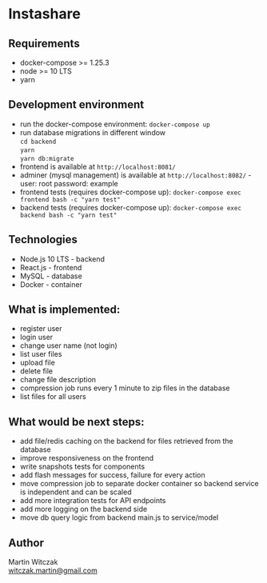 # Instashare

## Requirements
- docker-compose >= 1.25.3
- node >= 10 LTS
- yarn 

## Development environment
- run the docker-compose environment: `docker-compose up`
- run database migrations in different window  
`cd backend`  
`yarn`  
`yarn db:migrate`
- frontend is available at `http://localhost:8081/`
- adminer (mysql management) is available at `http://localhost:8082/` - user: root password: example
- frontend tests (requires docker-compose up): `docker-compose exec frontend bash -c "yarn test"`
- backend tests (requires docker-compose up): `docker-compose exec backend bash -c "yarn test"`

## Technologies
- Node.js 10 LTS - backend
- React.js - frontend
- MySQL - database
- Docker - container

## What is implemented:
- register user
- login user
- change user name (not login)
- list user files
- upload file
- delete file
- change file description
- compression job runs every 1 minute to zip files in the database
- list files for all users

## What would be next steps:
- add file/redis caching on the backend for files retrieved from the database
- improve responsiveness on the frontend
- write snapshots tests for components
- add flash messages for success, failure for every action
- move compression job to separate docker container so backend service is independent and can be scaled
- add more integration tests for API endpoints
- add more logging on the backend side
- move db query logic from backend main.js to service/model

## Author
Martin Witczak  
witczak.martin@gmail.com